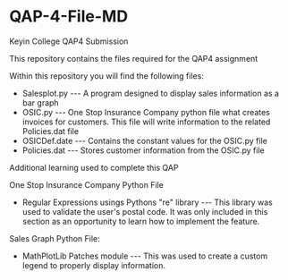 # QAP-4-File-MD
Keyin College QAP4 Submission


This repository contains the files required for the QAP4 assignment

Within this repository you will find the following files:
- Salesplot.py    --- A program designed to display sales information as a bar graph
- OSIC.py         --- One Stop Insurance Company python file what creates invoices for customers. This file will write information to the related Policies.dat file
- OSICDef.date    --- Contains the constant values for the OSIC.py file
- Policies.dat    --- Stores customer information from the OSIC.py file


Additional learning used to complete this QAP

One Stop Insurance Company Python File
- Regular Expressions usings Pythons "re" library --- This library was used to validate the user's postal code. It was only included in this section as an                opportunity to learn how to implement the feature.

Sales Graph Python File:
- MathPlotLib Patches module --- This was used to create a custom legend to properly display information.


